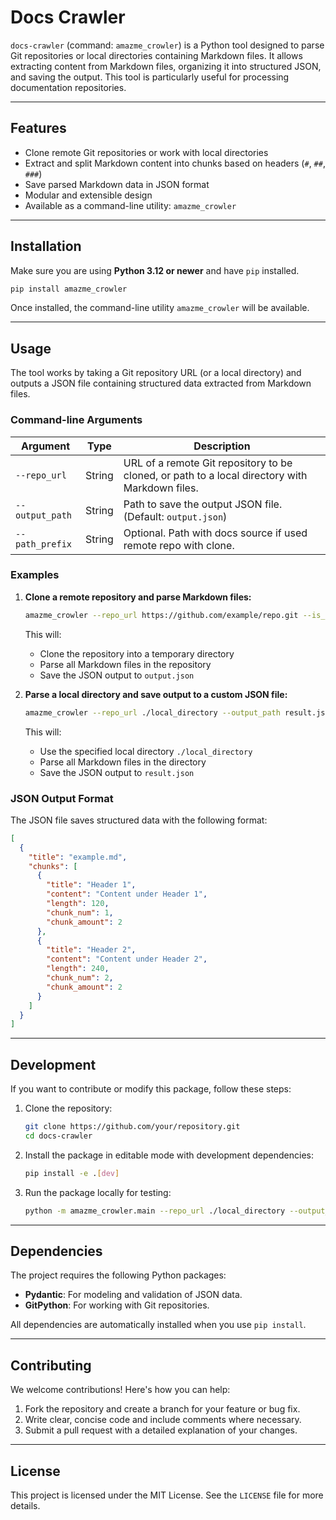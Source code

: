 # Docs Crawler

`docs-crawler` (command: `amazme_crowler`) is a Python tool designed to parse Git repositories or local directories
containing Markdown files. It allows extracting content from Markdown files, organizing it into structured JSON, and
saving the output. This tool is particularly useful for processing documentation repositories.

---

## Features

- Clone remote Git repositories or work with local directories
- Extract and split Markdown content into chunks based on headers (`#`, `##`, `###`)
- Save parsed Markdown data in JSON format
- Modular and extensible design
- Available as a command-line utility: `amazme_crowler`

---

## Installation

Make sure you are using **Python 3.12 or newer** and have `pip` installed.

   ```bash
   pip install amazme_crowler
   ```

Once installed, the command-line utility `amazme_crowler` will be available.

---

## Usage

The tool works by taking a Git repository URL (or a local directory) and outputs a JSON file containing structured data
extracted from Markdown files.

### Command-line Arguments

| Argument        | Type   | Description                                                                                    |
|-----------------|--------|------------------------------------------------------------------------------------------------|
| `--repo_url`    | String | URL of a remote Git repository to be cloned, or path to a local directory with Markdown files. |
| `--output_path` | String | Path to save the output JSON file. (Default: `output.json`)                                    |
| `--path_prefix` | String | Optional. Path with docs source if used remote repo with clone.                                |

### Examples

1. **Clone a remote repository and parse Markdown files:**

   ```bash
   amazme_crowler --repo_url https://github.com/example/repo.git --is_remote
   ```

   This will:
    - Clone the repository into a temporary directory
    - Parse all Markdown files in the repository
    - Save the JSON output to `output.json`

2. **Parse a local directory and save output to a custom JSON file:**

   ```bash
   amazme_crowler --repo_url ./local_directory --output_path result.json
   ```

   This will:
    - Use the specified local directory `./local_directory`
    - Parse all Markdown files in the directory
    - Save the JSON output to `result.json`

### JSON Output Format

The JSON file saves structured data with the following format:

```json
[
  {
    "title": "example.md",
    "chunks": [
      {
        "title": "Header 1",
        "content": "Content under Header 1",
        "length": 120,
        "chunk_num": 1,
        "chunk_amount": 2
      },
      {
        "title": "Header 2",
        "content": "Content under Header 2",
        "length": 240,
        "chunk_num": 2,
        "chunk_amount": 2
      }
    ]
  }
]
```

---

## Development

If you want to contribute or modify this package, follow these steps:

1. Clone the repository:

   ```bash
   git clone https://github.com/your/repository.git
   cd docs-crawler
   ```

2. Install the package in editable mode with development dependencies:

   ```bash
   pip install -e .[dev]
   ```

3. Run the package locally for testing:

   ```bash
   python -m amazme_crowler.main --repo_url ./local_directory --output_path test_output.json
   ```

---

## Dependencies

The project requires the following Python packages:

- **Pydantic**: For modeling and validation of JSON data.
- **GitPython**: For working with Git repositories.

All dependencies are automatically installed when you use `pip install`.

---

## Contributing

We welcome contributions! Here's how you can help:

1. Fork the repository and create a branch for your feature or bug fix.
2. Write clear, concise code and include comments where necessary.
3. Submit a pull request with a detailed explanation of your changes.

---

## License

This project is licensed under the MIT License. See the `LICENSE` file for more details.
